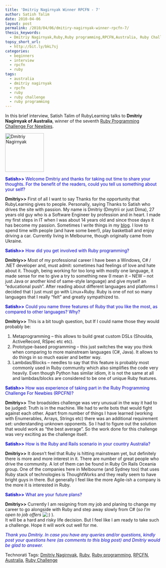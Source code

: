 ```yaml
---
title: 'Dmitriy Nagirnyak Winner RPCFN - 7'
author: Satish Talim
date: 2010-04-06
layout: post
permalink: /2010/04/06/dmitiry-nagirnyak-winner-rpcfn-7/
thesis_keywords:
  - Dmitriy Nagirnyak,Ruby,Ruby programming,RPCFN,Australia, Ruby Challenge
topsy_short_url:
  - http://bit.ly/bkL7sj
categories:
  - beginners
  - interview
  - rpcfn
  - ruby
tags:
  - australia
  - dmitriy nagirnyak
  - rpcfn
  - ruby
  - ruby challenge
  - ruby programming
---
```

<div>
  <p class="alert">
    In this brief interview, Satish Talim of RubyLearning talks to <b>Dmitriy Nagirnyak of Australia</b>, winner of the seventh <a href="http://rubylearning.com/blog/2010/02/23/rpcfn-broadsides-7/">Ruby Programming Challenge For Newbies</a>.
  </p>
  
  <p>
    <img class="alignright" title="Dmitriy Nagirnyak" src="http://www.rubylearning.com/images/DmitiryNagirnyak.jpg" alt="Dmitriy Nagirnyak" width="125" height="125" />
  </p>
  
  <p>
    <span style="color:#0000FF;"><strong>Satish>></strong> Welcome Dmitriy and thanks for taking out time to share your thoughts. For the benefit of the readers, could you tell us something about your self?</span>
  </p>
  
  <p>
    <strong>Dmitriy>></strong> First of all I want to say Thanks for the opportunity that RubyLearning gives to people. Personally, saying Thanks to Satish who drives the site with passion. My name is Dmitriy (Dmytrii or just Dima), 27 years old guy who is a Software Engineer by profession and in heart. I made my first steps in IT when I was about 14 years old and since those days it has become my passion. Sometimes I write things in my <a href="http://dnagir.blogspot.com/">blog</a>. I love to spend time with people (and have some beer!), play basketball and enjoy driving a car. Currently living in Melbourne, though originally came from Ukraine.
  </p>
  
  <p>
    <span style="color:#0000FF;"><strong>Satish>></strong> How did you get involved with Ruby programming?</span>
  </p>
  
  <p>
    <strong>Dmitriy>></strong> Most of my professional career I have been a Windows, C# / .NET developer and, must admit: sometimes had feelings of love and hate about it. Though, being working for too long with mostly one language, it made sense for me to give a try to something new (I mean it &#8211; NEW &#8211; not just Java or another kind of same-style language) and give myself an &#8220;educational push&#8221;. After reading about different languages and platforms I decided that I just must go with Linux+Ruby. Ruby is one of not so many languages that I really &#8220;felt&#8221; and greatly sympathized to.
  </p>
  
  <p>
    <span style="color:#0000FF;"><strong>Satish>></strong> Could you name three features of Ruby that you like the most, as compared to other languages? Why?</span>
  </p>
  
  <p>
    <strong>Dmitriy>></strong> This is a bit tough question, but If I could name those they would probably be:
  </p>
  
  <ol>
    <li>
      Metaprogramming &#8211; this allows to build great custom DSLs (Shoulda, ActiveRecord, RSpec etc etc).
    </li>
    <li>
      Prototype-based programming &#8211; this just switches the way you think when comparing to more mainstream languages (C#, Java). It allows to do things in so much easier and better way.
    </li>
    <li>
      Lambdas/Blocks &#8211; needles to say that this feature is probably most commonly used in Ruby community which also simplifies the code very heavily. Even though Python has similar idiom, it is not the same at all and lambdas/blocks are considered to be one of unique Ruby features.
    </li>
  </ol>
  
  <p>
    <span style="color:#0000FF;"><strong>Satish>></strong> How was experience of taking part in the Ruby Programming Challenge For Newbies (RPCFN)?</span>
  </p>
  
  <p>
    <strong>Dmitriy>></strong> The broadsides challenge was very unusual in the way it had to be judged: Truth is in the machine. We had to write bots that would fight against each other. Apart from number of things I have learned (working with Enumerables, Arrays, Strings etc) there was an additional requirement set: understanding unknown opponents. So I had to figure out the solution that would work as &#8220;the best average&#8221;. So the work done for this challenge was very exciting as the challenge itself.
  </p>
  
  <p>
    <span style="color:#0000FF;"><strong>Satish>></strong> How is the Ruby and Rails scenario in your country Australia?</span>
  </p>
  
  <p>
    <strong>Dmitriy>></strong> It doesn&#8217;t feel that Ruby is hitting mainstream yet, but definitely there is more and more interest in it. There are number of great people who drive the community. A lot of them can be found in Ruby On Rails Oceania group. One of the companies here in Melbourne (and Sydney too) that uses Ruby stack of technologies is ThoughtWorks and they really seem to have bright guys in there. But generally I feel like the more Agile-ish a company is the more it is interested in Ruby.
  </p>
  
  <p>
    <span style="color:#0000FF;"><strong>Satish>></strong> What are your future plans?</span>
  </p>
  
  <p>
    <strong>Dmitriy>></strong> Currently I am resigning from my job and planing to change my career to go alongside with Ruby and step away slowly from C# (<em>so I&#8217;m open to job offers</em> <img src="http://rubylearning.com/blog/wp-includes/images/smilies/icon_smile.gif" alt=":)" class="wp-smiley" /> ).<br /> It will be a hard and risky life decision. But I feel like I am ready to take such a challenge. Hope it will work out well for me.
  </p>
  
  <p>
    <span style="color:#0000FF;"><em>Thank you Dmitriy. In case you have any queries and/or questions, kindly post your questions here (as comments to this blog post) and Dmitriy would be glad to answer.</em></span>
  </p>
</div>

Technorati Tags: <a href="http://technorati.com/tag/Dmitriy+Nagirnyak" rel="tag">Dmitriy Nagirnyak</a>, <a href="http://technorati.com/tag/Ruby" rel="tag">Ruby</a>, <a href="http://technorati.com/tag/Ruby+programming" rel="tag">Ruby programming</a>, <a href="http://technorati.com/tag/RPCFN" rel="tag">RPCFN</a>, <a href="http://technorati.com/tag/Australia" rel="tag">Australia</a>, <a href="http://technorati.com/tag/Ruby+Challenge" rel="tag"> Ruby Challenge</a>
